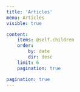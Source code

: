 ```yaml
---
title: 'Articles'
menu: Articles
visible: true

content:
    items: @self.children
    order:
        by: date
        dir: desc
    limit: 6
    pagination: true

pagination: true
---
```

